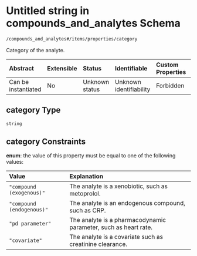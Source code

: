 # Untitled string in compounds\_and\_analytes Schema

```txt
/compounds_and_analytes#/items/properties/category
```

Category of the analyte.

| Abstract            | Extensible | Status         | Identifiable            | Custom Properties | Additional Properties | Access Restrictions | Defined In                                                                                                    |
| :------------------ | :--------- | :------------- | :---------------------- | :---------------- | :-------------------- | :------------------ | :------------------------------------------------------------------------------------------------------------ |
| Can be instantiated | No         | Unknown status | Unknown identifiability | Forbidden         | Allowed               | none                | [compounds\_and\_analytes.schema.json\*](../../out/compounds_and_analytes.schema.json "open original schema") |

## category Type

`string`

## category Constraints

**enum**: the value of this property must be equal to one of the following values:

| Value                     | Explanation                                                     |
| :------------------------ | :-------------------------------------------------------------- |
| `"compound (exogenous)"`  | The analyte is a xenobiotic, such as metoprolol.                |
| `"compound (endogenous)"` | The analyte is an endogenous compound, such as CRP.             |
| `"pd parameter"`          | The analyte is a pharmacodynamic parameter, such as heart rate. |
| `"covariate"`             | The analyte is a covariate such as creatinine clearance.        |
